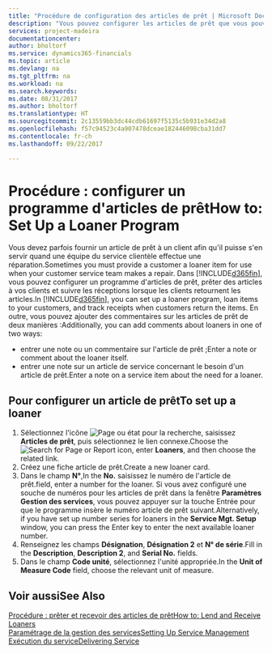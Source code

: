```yaml
---
title: "Procédure de configuration des articles de prêt | Microsoft Docs"
description: "Vous pouvez configurer les articles de prêt que vous pouvez prêter aux clients afin de remplacer les articles de service lors de leur maintenance."
services: project-madeira
documentationcenter: 
author: bholtorf
ms.service: dynamics365-financials
ms.topic: article
ms.devlang: na
ms.tgt_pltfrm: na
ms.workload: na
ms.search.keywords: 
ms.date: 08/31/2017
ms.author: bholtorf
ms.translationtype: HT
ms.sourcegitcommit: 2c13559bb3dc44cdb61697f5135c5b931e34d2a8
ms.openlocfilehash: f57c94523c4a907478dceae182446098cba31dd7
ms.contentlocale: fr-ch
ms.lasthandoff: 09/22/2017

---
```

# <a name="how-to-set-up-a-loaner-program"></a><span data-ttu-id="aa9bc-103">Procédure : configurer un programme d'articles de prêt</span><span class="sxs-lookup"><span data-stu-id="aa9bc-103">How to: Set Up a Loaner Program</span></span>
<span data-ttu-id="aa9bc-104">Vous devez parfois fournir un article de prêt à un client afin qu'il puisse s'en servir quand une équipe du service clientèle effectue une réparation.</span><span class="sxs-lookup"><span data-stu-id="aa9bc-104">Sometimes you must provide a customer a loaner item for use when your customer service team makes a repair.</span></span> <span data-ttu-id="aa9bc-105">Dans [!INCLUDE[d365fin](includes/d365fin_md.md)], vous pouvez configurer un programme d'articles de prêt, prêter des articles à vos clients et suivre les réceptions lorsque les clients retournent les articles.</span><span class="sxs-lookup"><span data-stu-id="aa9bc-105">In [!INCLUDE[d365fin](includes/d365fin_md.md)], you can set up a loaner program, loan items to your customers, and track receipts when customers return the items.</span></span> <span data-ttu-id="aa9bc-106">En outre, vous pouvez ajouter des commentaires sur les articles de prêt de deux manières :</span><span class="sxs-lookup"><span data-stu-id="aa9bc-106">Additionally, you can add comments about loaners in one of two ways:</span></span>  
  
* <span data-ttu-id="aa9bc-107">entrer une note ou un commentaire sur l'article de prêt ;</span><span class="sxs-lookup"><span data-stu-id="aa9bc-107">Enter a note or comment about the loaner itself.</span></span>  
* <span data-ttu-id="aa9bc-108">entrer une note sur un article de service concernant le besoin d'un article de prêt.</span><span class="sxs-lookup"><span data-stu-id="aa9bc-108">Enter a note on a service item about the need for a loaner.</span></span>  

## <a name="to-set-up-a-loaner"></a><span data-ttu-id="aa9bc-109">Pour configurer un article de prêt</span><span class="sxs-lookup"><span data-stu-id="aa9bc-109">To set up a loaner</span></span>  
1. <span data-ttu-id="aa9bc-110">Sélectionnez l'icône ![Page ou état pour la recherche](media/ui-search/search_small.png "Page ou état pour la recherche"), saisissez **Articles de prêt**, puis sélectionnez le lien connexe.</span><span class="sxs-lookup"><span data-stu-id="aa9bc-110">Choose the ![Search for Page or Report](media/ui-search/search_small.png "Search for Page or Report icon") icon, enter **Loaners**, and then choose the related link.</span></span>  
2. <span data-ttu-id="aa9bc-111">Créez une fiche article de prêt.</span><span class="sxs-lookup"><span data-stu-id="aa9bc-111">Create a new loaner card.</span></span> 
3. <span data-ttu-id="aa9bc-112">Dans le champ **N°**,</span><span class="sxs-lookup"><span data-stu-id="aa9bc-112">In the **No.**</span></span> <span data-ttu-id="aa9bc-113">saisissez le numéro de l'article de prêt.</span><span class="sxs-lookup"><span data-stu-id="aa9bc-113">field, enter a number for the loaner.</span></span> <span data-ttu-id="aa9bc-114">Si vous avez configuré une souche de numéros pour les articles de prêt dans la fenêtre **Paramètres Gestion des services**, vous pouvez appuyer sur la touche Entrée pour que le programme insère le numéro article de prêt suivant.</span><span class="sxs-lookup"><span data-stu-id="aa9bc-114">Alternatively, if you have set up number series for loaners in the **Service Mgt. Setup** window, you can press the Enter key to enter the next available loaner number.</span></span>  
4. <span data-ttu-id="aa9bc-115">Renseignez les champs **Désignation**, **Désignation 2** et **N° de série**.</span><span class="sxs-lookup"><span data-stu-id="aa9bc-115">Fill in the **Description**, **Description 2**, and **Serial No.** fields.</span></span>  
5. <span data-ttu-id="aa9bc-116">Dans le champ **Code unité**, sélectionnez l'unité appropriée.</span><span class="sxs-lookup"><span data-stu-id="aa9bc-116">In the **Unit of Measure Code** field, choose the relevant unit of measure.</span></span>  
  
## <a name="see-also"></a><span data-ttu-id="aa9bc-117">Voir aussi</span><span class="sxs-lookup"><span data-stu-id="aa9bc-117">See Also</span></span>
[<span data-ttu-id="aa9bc-118">Procédure : prêter et recevoir des articles de prêt</span><span class="sxs-lookup"><span data-stu-id="aa9bc-118">How to: Lend and Receive Loaners</span></span>](service-how-to-lend-receive-loaners.md)  
[<span data-ttu-id="aa9bc-119">Paramétrage de la gestion des services</span><span class="sxs-lookup"><span data-stu-id="aa9bc-119">Setting Up Service Management</span></span>](service-setup-service.md)  
[<span data-ttu-id="aa9bc-120">Exécution du service</span><span class="sxs-lookup"><span data-stu-id="aa9bc-120">Delivering Service</span></span>](service-deliver-service.md)  


